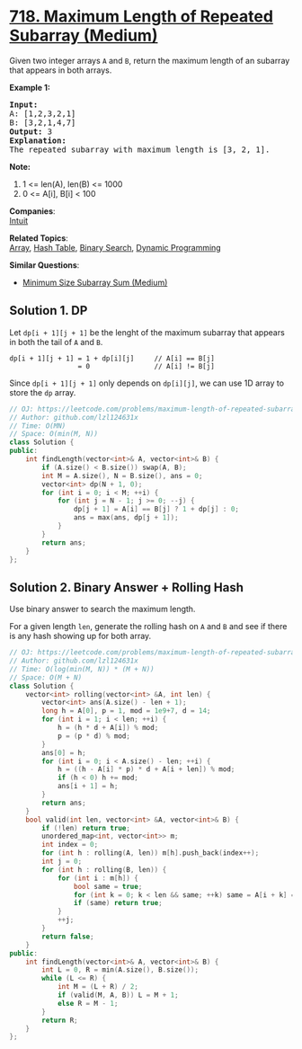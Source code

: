 # [718. Maximum Length of Repeated Subarray (Medium)](https://leetcode.com/problems/maximum-length-of-repeated-subarray/)

<p>Given two integer arrays <code>A</code> and <code>B</code>, return the maximum length of an subarray that appears in both arrays.</p>

<p><b>Example 1:</b><br>
</p><pre><b>Input:</b>
A: [1,2,3,2,1]
B: [3,2,1,4,7]
<b>Output:</b> 3
<b>Explanation:</b> 
The repeated subarray with maximum length is [3, 2, 1].
</pre>
<p></p>

<p><b>Note:</b><br>
</p><ol>
<li>1 &lt;= len(A), len(B) &lt;= 1000</li>
<li>0 &lt;= A[i], B[i] &lt; 100</li>
</ol>
<p></p>

**Companies**:  
[Intuit](https://leetcode.com/company/intuit)

**Related Topics**:  
[Array](https://leetcode.com/tag/array/), [Hash Table](https://leetcode.com/tag/hash-table/), [Binary Search](https://leetcode.com/tag/binary-search/), [Dynamic Programming](https://leetcode.com/tag/dynamic-programming/)

**Similar Questions**:
* [Minimum Size Subarray Sum (Medium)](https://leetcode.com/problems/minimum-size-subarray-sum/)

## Solution 1. DP

Let `dp[i + 1][j + 1]` be the lenght of the maximum subarray that appears in both the tail of `A` and `B`.

```
dp[i + 1][j + 1] = 1 + dp[i][j]     // A[i] == B[j]
                 = 0                // A[i] != B[j]
```

Since `dp[i + 1][j + 1]` only depends on `dp[i][j]`, we can use 1D array to store the `dp` array.

```cpp
// OJ: https://leetcode.com/problems/maximum-length-of-repeated-subarray/
// Author: github.com/lzl124631x
// Time: O(MN)
// Space: O(min(M, N))
class Solution {
public:
    int findLength(vector<int>& A, vector<int>& B) {
        if (A.size() < B.size()) swap(A, B);
        int M = A.size(), N = B.size(), ans = 0;
        vector<int> dp(N + 1, 0);
        for (int i = 0; i < M; ++i) {
            for (int j = N - 1; j >= 0; --j) {
                dp[j + 1] = A[i] == B[j] ? 1 + dp[j] : 0;
                ans = max(ans, dp[j + 1]);
            }
        }
        return ans;
    }
};
```

## Solution 2. Binary Answer + Rolling Hash

Use binary answer to search the maximum length.

For a given length `len`, generate the rolling hash on `A` and `B` and see if there is any hash showing up for both array.

```cpp
// OJ: https://leetcode.com/problems/maximum-length-of-repeated-subarray/
// Author: github.com/lzl124631x
// Time: O(log(min(M, N)) * (M + N))
// Space: O(M + N)
class Solution {
    vector<int> rolling(vector<int> &A, int len) {
        vector<int> ans(A.size() - len + 1);
        long h = A[0], p = 1, mod = 1e9+7, d = 14;
        for (int i = 1; i < len; ++i) {
            h = (h * d + A[i]) % mod;
            p = (p * d) % mod;
        }
        ans[0] = h;
        for (int i = 0; i < A.size() - len; ++i) {
            h = ((h - A[i] * p) * d + A[i + len]) % mod;
            if (h < 0) h += mod;
            ans[i + 1] = h;
        }
        return ans;
    }
    bool valid(int len, vector<int> &A, vector<int>& B) {
        if (!len) return true;
        unordered_map<int, vector<int>> m;
        int index = 0;
        for (int h : rolling(A, len)) m[h].push_back(index++);
        int j = 0;
        for (int h : rolling(B, len)) {
            for (int i : m[h]) {
                bool same = true;
                for (int k = 0; k < len && same; ++k) same = A[i + k] == B[j + k];
                if (same) return true;
            }
            ++j;
        }
        return false;
    }
public:
    int findLength(vector<int>& A, vector<int>& B) {
        int L = 0, R = min(A.size(), B.size());
        while (L <= R) {
            int M = (L + R) / 2;
            if (valid(M, A, B)) L = M + 1;
            else R = M - 1;
        }
        return R;
    }
};
```